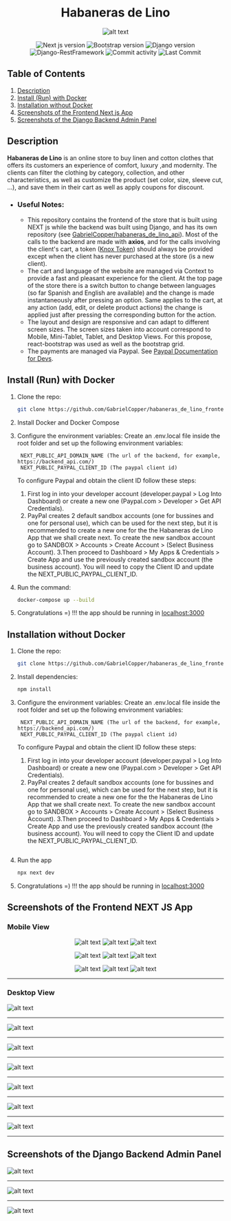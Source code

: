 <div align="center">

# Habaneras de Lino
 
 ![alt text](./public/logos/Habaneras_de_Lino_Logo.png)

 ![Next js version](https://img.shields.io/badge/NEXT_js-12.0.8-4c566a?logo=next.js&&longCache=truelogoColor=white&colorB=pink&style=flat-square&colorA=4c566a) ![Bootstrap version](https://img.shields.io/badge/Bootstrap-5.0.2-4c566a?logo=bootstrap&&longCache=true&logoColor=white&colorB=pink&style=flat-square&colorA=4c566a) ![Django version](https://img.shields.io/badge/Django-3.2.8-4c566a?logo=django&&longCache=truelogoColor=white&colorB=pink&style=flat-square&colorA=4c566a) ![Django-RestFramework](https://img.shields.io/badge/Django_Rest_Framework-3.12.4-red.svg?longCache=true&style=flat-square&logo=django&logoColor=white&colorA=4c566a&colorB=pink) ![Commit activity](https://img.shields.io/github/commit-activity/y/GabrielCopper/habaneras_de_lino_frontend/master?&&longCache=true&logoColor=white&colorB=green&style=flat-square&colorA=4c566a) ![Last Commit](https://img.shields.io/github/last-commit/GabrielCopper/habaneras_de_lino_frontend/master?&&longCache=true&logoColor=white&colorB=green&style=flat-square&colorA=4c566a) 


</div>

## Table of Contents

1. [Description](#introduction)
1. [Install (Run) with Docker](#docker)
1. [Installation without Docker](#installation)
1. [Screenshots of the Frontend Next js App](#screenshots_frontend)
1. [Screenshots of the Django Backend Admin Panel](#screenshots)

<a name="introduction"></a>
## Description
__Habaneras de Lino__ is an online store to buy linen and cotton clothes that offers its customers an experience of comfort, luxury ,and modernity. The clients can filter the clothing by category, collection, and other characteristics, as well as customize the product (set color, size, sleeve cut, ...), and save them in their cart as well as apply coupons for discount. 

- ### Useful Notes:
   - This repository contains the frontend of the store that is built using NEXT js while the backend was built using Django, and has its own repository (see [GabrielCopper/habaneras_de_lino_api](https://github.com/GabrielCopper/habaneras_de_lino_api)). Most of the calls to the backend are made with __axios__, and for the calls involving the client's cart, a token ([Knox Token](https://james1345.github.io/django-rest-knox/)) should always be provided except when the client has never purchased at the store (is a new client).
   - The cart and language of the website are managed via Context to provide a fast and pleasant experience for the client. At the top page of the store there is a switch button to change between languages (so far Spanish and English are available) and the change is made instantaneously after pressing an option. Same applies to the cart, at any action (add, edit, or delete product actions) the change is applied just after pressing the corresponding button for the action.
   - The layout and design are responsive and can adapt to different screen sizes. The screen sizes taken into account correspond to Mobile, Mini-Tablet, Tablet, and Desktop Views. For this propose, react-bootstrap was used as well as the bootstrap grid.
   - The payments are managed via Paypal. See [Paypal Documentation for Devs](https://developer.paypal.com/home).

<a name="docker"></a>
## Install (Run) with Docker

1. Clone the repo:

   ```bash
   git clone https://github.com/GabrielCopper/habaneras_de_lino_frontend.git
   ```

1. Install Docker and Docker Compose

1. Configure the environment variables: Create an .env.local file inside the root folder and set up the following environment variables:

   ```text
    NEXT_PUBLIC_API_DOMAIN_NAME (The url of the backend, for example, https://backend_api.com/)
    NEXT_PUBLIC_PAYPAL_CLIENT_ID (The paypal client id)
   ```
   To configure Paypal and obtain the client ID follow these steps:
   1. First log in into your developer account (developer.paypal > Log Into Dashboard) or create a new one (Paypal.com > Developer > Get API Credentials).
   1. PayPal creates 2 default sandbox accounts (one for bussines and one for personal use), which can be used for the next step, but it is recommended to create a new one for the the Habaneras de Lino App that we shall create next. To create the new sandbox account go to SANDBOX > Accounts > Create Account > (Select Business Account).
   3.Then proceed to Dashboard > My Apps & Credentials > Create App and use the previously created sandbox account (the business account). You will need to copy the Client ID and update the NEXT_PUBLIC_PAYPAL_CLIENT_ID.

1. Run the command:

   ```bash
   docker-compose up --build
   ```

1. Congratulations =) !!! the app should be running in [localhost:3000](http://localhost:3000)


<a name="installation"></a>

## Installation without Docker

1. Clone the repo:

   ```bash
   git clone https://github.com/GabrielCopper/habaneras_de_lino_frontend.git
   ```

1. Install dependencies:
   ```bash
   npm install
   ```

1. Configure the environment variables: Create an .env.local file inside the root folder and set up the following environment variables:

   ```text
    NEXT_PUBLIC_API_DOMAIN_NAME (The url of the backend, for example, https://backend_api.com/)
    NEXT_PUBLIC_PAYPAL_CLIENT_ID (The paypal client id)
   ```
   To configure Paypal and obtain the client ID follow these steps:
   1. First log in into your developer account (developer.paypal > Log Into Dashboard) or create a new one (Paypal.com > Developer > Get API Credentials).
   1. PayPal creates 2 default sandbox accounts (one for bussines and one for personal use), which can be used for the next step, but it is recommended to create a new one for the the Habaneras de Lino App that we shall create next. To create the new sandbox account go to SANDBOX > Accounts > Create Account > (Select Business Account).
   3.Then proceed to Dashboard > My Apps & Credentials > Create App and use the previously created sandbox account (the business account). You will need to copy the Client ID and update the NEXT_PUBLIC_PAYPAL_CLIENT_ID.
   ```

1. Run the app

   ```bash
   npx next dev
   ```

1. Congratulations =) !!! the app should be running in [localhost:3000](http://localhost:3000)



<a name="screenshots_frontend"></a>

## Screenshots of the Frontend NEXT JS App

### Mobile View

<div align="center">

![alt text](./screenshots/Product_Grid_Mobile_1.png) ![alt text](./screenshots/Product_Grid_Mobile_2.png) ![alt text](./screenshots/Product_Grid_Mobile_3.png)

</div>

<div align="center">

![alt text](./screenshots/Product_Detail_Mobile.png) ![alt text](./screenshots/Product_Detail_Mobile_2.png) ![alt text](./screenshots/Wholesalers_Discount_Mobile.png)

</div>

<div align="center">

![alt text](./screenshots/Shiiping_Mobile_1.png) ![alt text](./screenshots/Shiiping_Mobile_4.png) ![alt text](./screenshots/Shiiping_Mobile_3.png)

</div>

---
### Desktop View



![alt text](./screenshots/Luxury_Collection_3.png)

---

![alt text](./screenshots/Pants_1.png)

---

![alt text](./screenshots/Cancun_Collection_1.png)

---

![alt text](./screenshots/Product_Detail.png)

---

![alt text](./screenshots/Cart.png)

---


![alt text](./screenshots/Shipping_Info.png)

---

![alt text](./screenshots/Shipping_Info_2.png)

---


<a name="screenshots"></a>

## Screenshots of the Django Backend Admin Panel


![alt text](./screenshots/Habaneras_de_Lino_Api.png)

---

![alt text](./screenshots/Habaneras_de_Lino_Api_2.png)

---

![alt text](./screenshots/Habaneras_de_Lino_Api_3.png)
